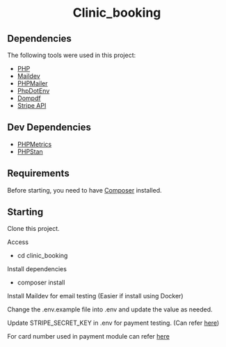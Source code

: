 
<h1 align="center">Clinic_booking</h1>

## Dependencies ##

The following tools were used in this project:

- [PHP](https://www.php.net)
- [Maildev](https://github.com/maildev/maildev)
- [PHPMailer](https://github.com/PHPMailer/PHPMailer)
- [PhpDotEnv](https://github.com/vlucas/phpdotenv)
- [Dompdf](https://github.com/dompdf/dompdf)
- [Stripe API](https://github.com/stripe/stripe-php)

## Dev Dependencies ##

- [PHPMetrics](phpmetrics/phpmetrics)
- [PHPStan](phpstan/phpstan)

## Requirements ##

Before starting, you need to have [Composer](https://getcomposer.org) installed.

## Starting ##

Clone this project.

Access
- cd clinic_booking

Install dependencies
- composer install

Install Maildev for email testing (Easier if install using Docker)

Change the .env.example file into .env and update the value as needed.

Update STRIPE_SECRET_KEY in .env for payment testing. (Can refer [here](https://www.youtube.com/watch?v=HpDxCST02Ks&t=76s))

For card number used in payment module can refer [here](https://docs.stripe.com/testing)
